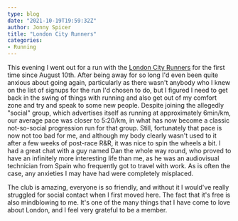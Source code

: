 ```yaml
---
type: blog
date: "2021-10-19T19:59:32Z"
author: Jonny Spicer
title: "London City Runners"
categories:
- Running
---
```

This evening I went out for a run with the [London City Runners](http://londoncityrunners.com/) for the first time since August 10th. After being away for so long I'd even been quite anxious about going again, particularly as there wasn't anybody who I knew on the list of
signups for the run I'd chosen to do, but I figured I need to get back in the swing of things with running and also get out of my comfort zone and try and speak to some new people. Despite joining the allegedly "social" group, which advertises itself as running at
approximately 6min/km, our average pace was closer to 5:20/km, in what has now become a classic not-so-social progression run for that group. Still, fortunately that pace is now not too bad for me, and although my body clearly wasn't used to it after a few weeks of
post-race R&R, it was nice to spin the wheels a bit. I had a great chat with a guy named Dan the whole way round, who proved to have an infinitely more interesting life than me, as he was an audiovisual technician from Spain who frequently got to travel with work. As is
often the case, any anxieties I may have had were completely misplaced.

The club is amazing, everyone is so friendly, and without it I would've really struggled for social contact when I first moved here. The fact that it's free is also mindblowing to me. It's one of the many things that I have come to love about London, and I feel very
grateful to be a member.
